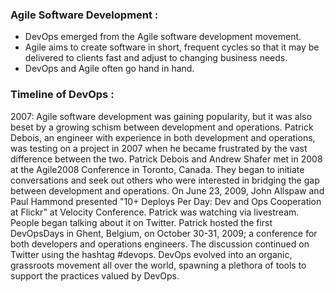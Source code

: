 ### Agile Software Development :

- DevOps emerged from the Agile software development movement.
- Agile aims to create software in short, frequent cycles so that it may be delivered to clients fast and adjust to changing business needs.
- DevOps and Agile often go hand in hand.


### Timeline of DevOps :

2007: Agile software development was gaining popularity, but it was also beset by a growing schism between development and operations.
Patrick Debois, an engineer with experience in both development and operations, was testing on a project in 2007 when he became frustrated by the vast difference between the two.
Patrick Debois and Andrew Shafer met in 2008 at the Agile2008 Conference in Toronto, Canada. They began to initiate conversations and seek out others who were interested in bridging the gap between development and operations.
On June 23, 2009, John Allspaw and Paul Hammond presented "10+ Deploys Per Day: Dev and Ops Cooperation at Flickr" at Velocity Conference. Patrick was watching via livestream. People began talking about it on Twitter.
Patrick hosted the first DevOpsDays in Ghent, Belgium, on October 30-31, 2009; a conference for both developers and operations engineers. The discussion continued on Twitter using the hashtag #devops.
DevOps evolved into an organic, grassroots movement all over the world, spawning a plethora of tools to support the practices valued by DevOps.
